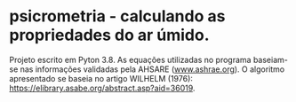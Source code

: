 # psicrometria - calculando as propriedades do ar úmido. 
Projeto escrito em Pyton 3.8. As equações utilizadas no programa baseiam-se nas informações validadas pela AHSARE (www.ashrae.org). O algoritmo apresentado se baseia no artigo WILHELM (1976): https://elibrary.asabe.org/abstract.asp?aid=36019. 
